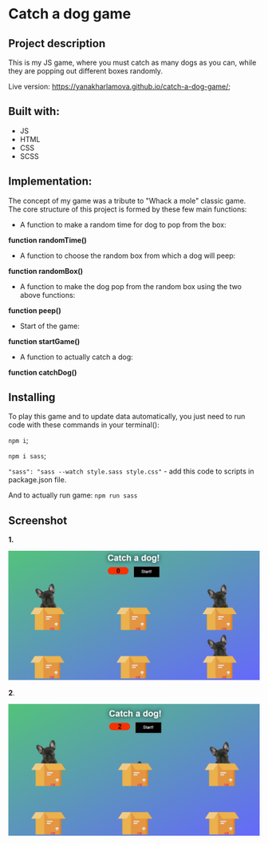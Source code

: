 # Catch a dog game
## Project description
This is my JS game, where you must catch as many dogs as you can, while they are popping out different boxes randomly.

Live version:  https://yanakharlamova.github.io/catch-a-dog-game/;
## Built with:
* JS
* HTML
* CSS
* SCSS
## Implementation:
The concept of my game was a tribute to "Whack a mole" classic game.
The core structure of this project is formed by these few main functions:
* A function to make a random time for dog to pop from the box:

**function randomTime()**

* A function to choose the random box from which a dog will peep:

**function randomBox()**

* A function to make the dog pop from the random box using the two above functions:

**function peep()**
* Start of the game:

**function startGame()**
* A function to actually catch a dog:

**function catchDog()**
## Installing
To play this game and to update data automatically, you just need to run code with these commands in your terminal():

`npm i`;

`npm i sass`;

`"sass": "sass --watch style.sass style.css"` - add this code to scripts in package.json file.

And to actually run game: `npm run sass`
## Screenshot
**1.**

![](screenshot/catch-a-dog-game.PNG)

**2**. 

![](screenshot/catch-a-dog-game2.PNG)
